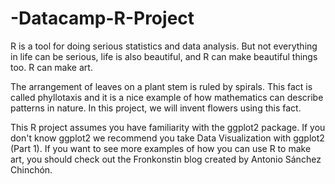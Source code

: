 # -Datacamp-R-Project
R is a tool for doing serious statistics and data analysis. But not everything in life can be serious, life is also beautiful, and R can make beautiful things too. R can make art.

The arrangement of leaves on a plant stem is ruled by spirals. This fact is called phyllotaxis and it is a nice example of how mathematics can describe patterns in nature. In this project, we will invent flowers using this fact.

This R project assumes you have familiarity with the ggplot2 package. If you don't know ggplot2 we recommend you take Data Visualization with ggplot2 (Part 1). If you want to see more examples of how you can use R to make art, you should check out the Fronkonstin blog created by Antonio Sánchez Chinchón.
